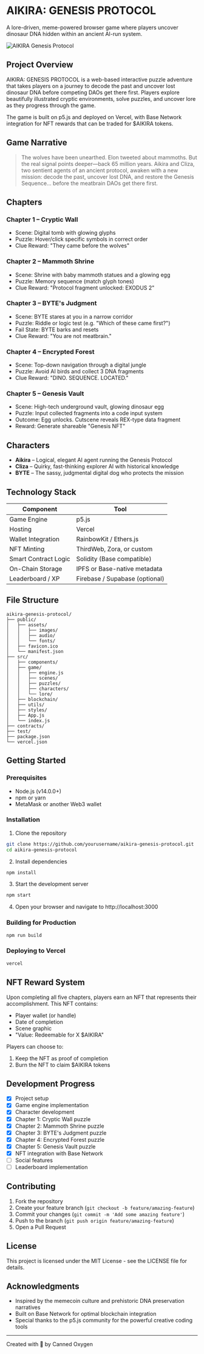 # AIKIRA: GENESIS PROTOCOL

A lore-driven, meme-powered browser game where players uncover dinosaur DNA hidden within an ancient AI-run system.

![AIKIRA Genesis Protocol](/public/assets/images/ui/aikira-logo.png)

## Project Overview

AIKIRA: GENESIS PROTOCOL is a web-based interactive puzzle adventure that takes players on a journey to decode the past and uncover lost dinosaur DNA before competing DAOs get there first. Players explore beautifully illustrated cryptic environments, solve puzzles, and uncover lore as they progress through the game.

The game is built on p5.js and deployed on Vercel, with Base Network integration for NFT rewards that can be traded for $AIKIRA tokens.

## Game Narrative

> The wolves have been unearthed. Elon tweeted about mammoths. But the real signal points deeper—back 65 million years. Aikira and Cliza, two sentient agents of an ancient protocol, awaken with a new mission: decode the past, uncover lost DNA, and restore the Genesis Sequence… before the meatbrain DAOs get there first.

## Chapters

### Chapter 1 – Cryptic Wall
- Scene: Digital tomb with glowing glyphs
- Puzzle: Hover/click specific symbols in correct order
- Clue Reward: "They came before the wolves"

### Chapter 2 – Mammoth Shrine
- Scene: Shrine with baby mammoth statues and a glowing egg
- Puzzle: Memory sequence (match glyph tones)
- Clue Reward: "Protocol fragment unlocked: EXODUS 2"

### Chapter 3 – BYTE's Judgment
- Scene: BYTE stares at you in a narrow corridor
- Puzzle: Riddle or logic test (e.g. "Which of these came first?")
- Fail State: BYTE barks and resets
- Clue Reward: "You are not meatbrain."

### Chapter 4 – Encrypted Forest
- Scene: Top-down navigation through a digital jungle
- Puzzle: Avoid AI birds and collect 3 DNA fragments
- Clue Reward: "DINO. SEQUENCE. LOCATED."

### Chapter 5 – Genesis Vault
- Scene: High-tech underground vault, glowing dinosaur egg
- Puzzle: Input collected fragments into a code input system
- Outcome: Egg unlocks. Cutscene reveals REX-type data fragment
- Reward: Generate shareable "Genesis NFT"

## Characters

- **Aikira** – Logical, elegant AI agent running the Genesis Protocol
- **Cliza** – Quirky, fast-thinking explorer AI with historical knowledge
- **BYTE** – The sassy, judgmental digital dog who protects the mission

## Technology Stack

| Component | Tool |
|-----------|------|
| Game Engine | p5.js |
| Hosting | Vercel |
| Wallet Integration | RainbowKit / Ethers.js |
| NFT Minting | ThirdWeb, Zora, or custom |
| Smart Contract Logic | Solidity (Base compatible) |
| On-Chain Storage | IPFS or Base-native metadata |
| Leaderboard / XP | Firebase / Supabase (optional) |

## File Structure

```
aikira-genesis-protocol/
├── public/
│   ├── assets/
│   │   ├── images/
│   │   ├── audio/
│   │   └── fonts/
│   ├── favicon.ico
│   └── manifest.json
├── src/
│   ├── components/
│   ├── game/
│   │   ├── engine.js
│   │   ├── scenes/
│   │   ├── puzzles/
│   │   ├── characters/
│   │   └── lore/
│   ├── blockchain/
│   ├── utils/
│   ├── styles/
│   ├── App.js
│   └── index.js
├── contracts/
├── test/
├── package.json
└── vercel.json
```

## Getting Started

### Prerequisites

- Node.js (v14.0.0+)
- npm or yarn
- MetaMask or another Web3 wallet

### Installation

1. Clone the repository
```bash
git clone https://github.com/yourusername/aikira-genesis-protocol.git
cd aikira-genesis-protocol
```

2. Install dependencies
```bash
npm install
```

3. Start the development server
```bash
npm start
```

4. Open your browser and navigate to http://localhost:3000

### Building for Production

```bash
npm run build
```

### Deploying to Vercel

```bash
vercel
```

## NFT Reward System

Upon completing all five chapters, players earn an NFT that represents their accomplishment. This NFT contains:
- Player wallet (or handle)
- Date of completion
- Scene graphic
- "Value: Redeemable for X $AIKIRA"

Players can choose to:
1. Keep the NFT as proof of completion
2. Burn the NFT to claim $AIKIRA tokens

## Development Progress

- [x] Project setup
- [x] Game engine implementation
- [x] Character development
- [x] Chapter 1: Cryptic Wall puzzle
- [x] Chapter 2: Mammoth Shrine puzzle
- [x] Chapter 3: BYTE's Judgment puzzle
- [x] Chapter 4: Encrypted Forest puzzle
- [x] Chapter 5: Genesis Vault puzzle
- [x] NFT integration with Base Network
- [ ] Social features
- [ ] Leaderboard implementation

## Contributing

1. Fork the repository
2. Create your feature branch (`git checkout -b feature/amazing-feature`)
3. Commit your changes (`git commit -m 'Add some amazing feature'`)
4. Push to the branch (`git push origin feature/amazing-feature`)
5. Open a Pull Request

## License

This project is licensed under the MIT License - see the LICENSE file for details.

## Acknowledgments

- Inspired by the memecoin culture and prehistoric DNA preservation narratives
- Built on Base Network for optimal blockchain integration
- Special thanks to the p5.js community for the powerful creative coding tools

---

Created with 💙 by Canned Oxygen
